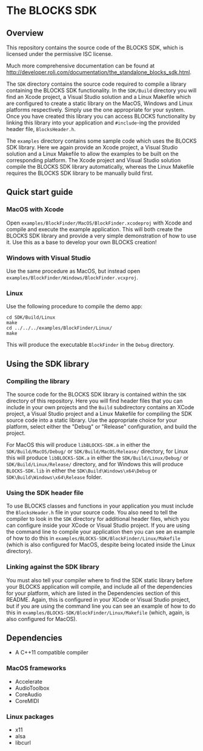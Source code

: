 # The BLOCKS SDK

## Overview

This repository contains the source code of the BLOCKS SDK, which is licensed under the permissive ISC license.

Much more comprehensive documentation can be found at http://developer.roli.com/documentation/the_standalone_blocks_sdk.html.

The `SDK` directory contains the source code required to compile a library containing the BLOCKS SDK functionality. In the `SDK/Build` directory you will find an Xcode project, a Visual Studio solution and a Linux Makefile which are configured to create a static library on the MacOS, Windows and Linux platforms respectively. Simply use the one appropriate for your system. Once you have created this library you can access BLOCKS functionality by linking this library into your application and `#include`-ing the provided header file, `BlocksHeader.h`.

The `examples` directory contains some sample code which uses the BLOCKS SDK library. Here we again provide an Xcode project, a Visual Studio solution and a Linux Makefile to allow the examples to be built on the corresponding platform. The Xcode project and Visual Studio solution compile the BLOCKS SDK library automatically, whereas the Linux Makefile requires the BLOCKS SDK library to be manually build first.

## Quick start guide

### MacOS with Xcode

Open `examples/BlockFinder/MacOS/BlockFinder.xcodeproj` with Xcode and compile and execute the example application. This will both create the BLOCKS SDK library and provide a very simple demonstration of how to use it. Use this as a base to develop your own BLOCKS creation!

### Windows with Visual Studio

Use the same procedure as MacOS, but instead open `examples/BlockFinder/Windows/BlockFinder.vcxproj`.

### Linux

Use the following procedure to compile the demo app:

```shell
cd SDK/Build/Linux
make
cd ../../../examples/BlockFinder/Linux/
make
```

This will produce the executable `BlockFinder` in the `Debug` directory.

## Using the SDK library

### Compiling the library

The source code for the BLOCKS SDK library is contained within the `SDK` directory of this repository.  Here you will find header files that you can include in your own projects and the `Build` subdirectory contains an XCode project, a Visual Studio project and a Linux Makefile for compiling the SDK source code into a static library. Use the appropriate choice for your platform, select either the "Debug" or "Release" configuration, and build the project.

For MacOS this will produce `libBLOCKS-SDK.a` in either the `SDK/Build/MacOS/Debug/` or `SDK/Build/MacOS/Release/` directory, for Linux this will produce `libBLOCKS-SDK.a` in either the `SDK/Build/Linux/Debug/` or `SDK/Build/Linux/Release/` directory, and for Windows this will produce `BLOCKS-SDK.lib` in either the `SDK\Build\Windows\x64\Debug` or `SDK\Build\Windows\x64\Release` folder.

### Using the SDK header file

To use BLOCKS classes and functions in your application you must include the `BlocksHeader.h` file in your source code. You also need to tell the compiler to look in the `SDK` directory for additional header files, which you can configure inside your XCode or Visual Studio project. If you are using the command line to compile your application then you can see an example of how to do this in `examples/BLOCKS-SDK/BlockFinder/Linux/Makefile` (which is also configured for MacOS, despite being located inside the Linux directory).

### Linking against the SDK library

You must also tell your compiler where to find the SDK static library before your BLOCKS application will compile, and include all of the dependencies for your platform, which are listed in the Dependencies section of this README. Again, this is configured in your XCode or Visual Studio project, but if you are using the command line you can see an example of how to do this in `examples/BLOCKS-SDK/BlockFinder/Linux/Makefile` (which, again, is also configured for MacOS).

## Dependencies

- A C++11 compatible compiler

### MacOS frameworks

- Accelerate
- AudioToolbox
- CoreAudio
- CoreMIDI

### Linux packages

- x11
- alsa
- libcurl

